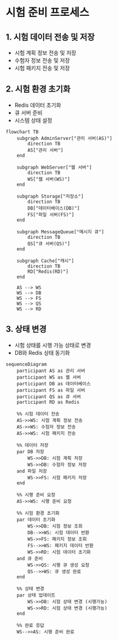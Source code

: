 # 시험 준비 프로세스

## 1. 시험 데이터 전송 및 저장

-   시험 계획 정보 전송 및 저장
-   수험자 정보 전송 및 저장
-   시험 패키지 전송 및 저장

## 2. 시험 환경 초기화

-   Redis 데이터 초기화
-   큐 서버 준비
-   시스템 상태 설정

```mermaid
flowchart TB
    subgraph AdminServer["관리 서버(AS)"]
        direction TB
        AS["관리 서버"]
    end

    subgraph WebServer["웹 서버"]
        direction TB
        WS["웹 서버(WS)"]
    end

    subgraph Storage["저장소"]
        direction TB
        DB["데이터베이스(DB)"]
        FS["파일 서버(FS)"]
    end

    subgraph MessageQueue["메시지 큐"]
        direction TB
        QS["큐 서버(QS)"]
    end

    subgraph Cache["캐시"]
        direction TB
        RD["Redis(RD)"]
    end

    AS --> WS
    WS --> DB
    WS --> FS
    WS --> QS
    WS --> RD
```

## 3. 상태 변경

-   시험 상태를 시행 가능 상태로 변경
-   DB와 Redis 상태 동기화

```mermaid
sequenceDiagram
    participant AS as 관리 서버
    participant WS as 웹 서버
    participant DB as 데이터베이스
    participant FS as 파일 서버
    participant QS as 큐 서버
    participant RD as Redis

    %% 시험 데이터 전송
    AS->>WS: 시험 계획 정보 전송
    AS->>WS: 수험자 정보 전송
    AS->>WS: 시험 패키지 전송

    %% 데이터 저장
    par DB 저장
        WS->>DB: 시험 계획 저장
        WS->>DB: 수험자 정보 저장
    and 파일 저장
        WS->>FS: 시험 패키지 저장
    end

    %% 시행 준비 요청
    AS->>WS: 시행 준비 요청

    %% 시험 환경 초기화
    par 데이터 초기화
        WS->>DB: 시험 정보 조회
        DB-->>WS: 시험 데이터 반환
        WS->>FS: 패키지 정보 조회
        FS-->>WS: 패키지 데이터 반환
        WS->>RD: 시험 데이터 초기화
    and 큐 준비
        WS->>QS: 시행 큐 생성 요청
        QS-->>WS: 큐 생성 완료
    end

    %% 상태 변경
    par 상태 업데이트
        WS->>DB: 시험 상태 변경 (시행가능)
        WS->>RD: 시험 상태 변경 (시행가능)
    end

    %% 완료 응답
    WS-->>AS: 시행 준비 완료
```
